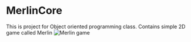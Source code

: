 # MerlinCore
This is project for Object oriented programming class. Contains simple 2D game called Merlin
![Merlin game](https://user-images.githubusercontent.com/67962563/118147334-c060a380-b40f-11eb-8c20-8448579adfb0.png)
